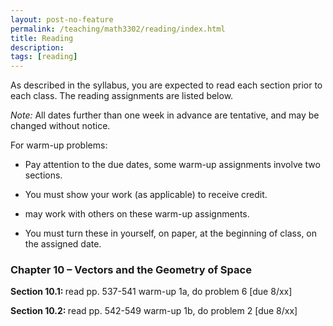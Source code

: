 ```yaml
---
layout: post-no-feature
permalink: /teaching/math3302/reading/index.html
title: Reading
description: 
tags: [reading]
---
```



As described in the syllabus, you are expected to read each section prior to each class. The reading assignments are listed below. 

<i>Note:</i> All dates further than one week in advance are tentative, and may be changed without notice. 

For warm-up problems:

* Pay attention to the due dates, some warm-up assignments involve two sections. 

* You must show your work (as applicable) to receive credit. 

* may work with others on these warm-up assignments. 

* You must turn these in yourself, on paper, at the beginning of class, on the assigned date.


### Chapter 10 – Vectors and the Geometry of Space

<b> Section 10.1:  </b>
read pp. 537-541 
warm-up 1a, do problem 6 [due 8/xx] 

<b> Section 10.2:  </b>
read pp. 542-549 
warm-up 1b, do problem 2 [due 8/xx] 




